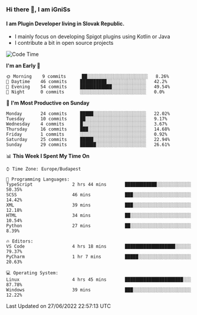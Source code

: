 ### Hi there 👋, I am iGniSs

#### I am Plugin Developer living in Slovak Republic.
- I mainly focus on developing Spigot plugins using Kotlin or Java
- I contribute a bit in open source projects

<!--START_SECTION:waka-->
![Code Time](http://img.shields.io/badge/Code%20Time-793%20hrs%203%20mins-blue)

**I'm an Early 🐤** 

```text
🌞 Morning    9 commits      ██░░░░░░░░░░░░░░░░░░░░░░░   8.26% 
🌆 Daytime    46 commits     ██████████░░░░░░░░░░░░░░░   42.2% 
🌃 Evening    54 commits     ████████████░░░░░░░░░░░░░   49.54% 
🌙 Night      0 commits      ░░░░░░░░░░░░░░░░░░░░░░░░░   0.0%

```
📅 **I'm Most Productive on Sunday** 

```text
Monday       24 commits     █████░░░░░░░░░░░░░░░░░░░░   22.02% 
Tuesday      10 commits     ██░░░░░░░░░░░░░░░░░░░░░░░   9.17% 
Wednesday    4 commits      █░░░░░░░░░░░░░░░░░░░░░░░░   3.67% 
Thursday     16 commits     ███░░░░░░░░░░░░░░░░░░░░░░   14.68% 
Friday       1 commits      ░░░░░░░░░░░░░░░░░░░░░░░░░   0.92% 
Saturday     25 commits     █████░░░░░░░░░░░░░░░░░░░░   22.94% 
Sunday       29 commits     ██████░░░░░░░░░░░░░░░░░░░   26.61%

```


📊 **This Week I Spent My Time On** 

```text
⌚︎ Time Zone: Europe/Budapest

💬 Programming Languages: 
TypeScript               2 hrs 44 mins       ████████████░░░░░░░░░░░░░   50.35% 
SCSS                     46 mins             ███░░░░░░░░░░░░░░░░░░░░░░   14.42% 
XML                      39 mins             ███░░░░░░░░░░░░░░░░░░░░░░   12.18% 
HTML                     34 mins             ██░░░░░░░░░░░░░░░░░░░░░░░   10.54% 
Python                   27 mins             ██░░░░░░░░░░░░░░░░░░░░░░░   8.39%

🔥 Editors: 
VS Code                  4 hrs 18 mins       ███████████████████░░░░░░   79.37% 
PyCharm                  1 hr 7 mins         █████░░░░░░░░░░░░░░░░░░░░   20.63%

💻 Operating System: 
Linux                    4 hrs 45 mins       ██████████████████████░░░   87.78% 
Windows                  39 mins             ███░░░░░░░░░░░░░░░░░░░░░░   12.22%

```


 Last Updated on 27/06/2022 22:57:13 UTC
<!--END_SECTION:waka-->